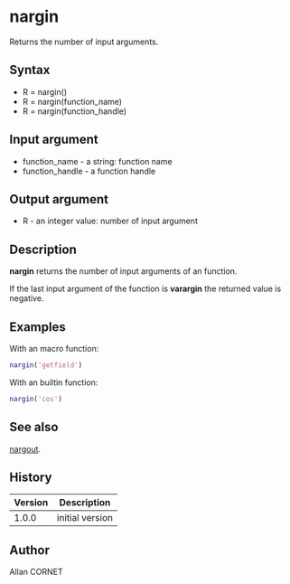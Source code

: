 

# nargin

Returns the number of input arguments.

## Syntax

- R = nargin()
- R = nargin(function_name)
- R = nargin(function_handle)

## Input argument

 - function_name - a string: function name
 - function_handle - a function handle

## Output argument

 - R - an integer value: number of input argument

## Description


  <p><b>nargin</b> returns the number of input arguments of an function.</p>
  <p>If the last input argument of the function  is <b>varargin</b> the returned value is negative.</p>


## Examples

With an macro function:
```matlab
nargin('getfield')
```
With an builtin function:
```matlab
nargin('cos')
```

## See also

[nargout](nargout.md).
## History

|Version|Description|
|------|------|
|1.0.0|initial version|


## Author

Allan CORNET



